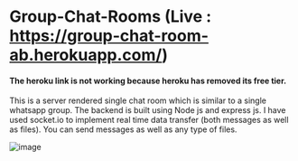 # Group-Chat-Rooms (Live : https://group-chat-room-ab.herokuapp.com/)

<h4>The heroku link is not working because heroku has removed its free tier.</h4>

This is a server rendered single chat room which is similar to a single whatsapp group. 
The backend is built using Node js and express js. I have used socket.io to implement real time data transfer (both messages as well as files).
You can send messages as well as any type of files. 


![image](https://user-images.githubusercontent.com/89146189/209583319-f11427fb-86d0-45aa-98bf-8c0a7c360b36.png)



